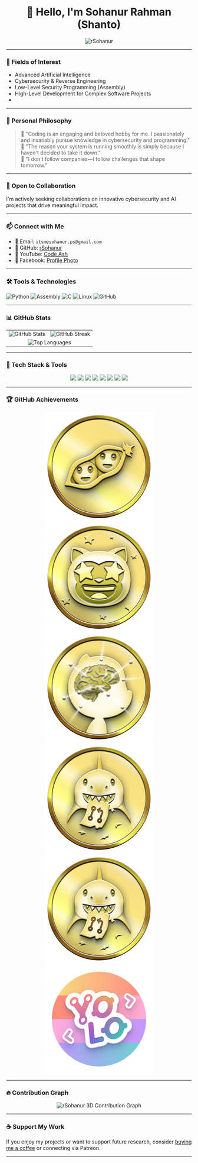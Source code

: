 <h1 align="center">👋 Hello, I'm Sohanur Rahman (Shanto)</h1>

<p align="center">
  <img src="https://komarev.com/ghpvc/?username=rSohanur&label=Profile%20views&color=0e75b6&style=flat" alt="rSohanur" />
</p>


---

### 🧠 Fields of Interest
- Advanced Artificial Intelligence  
- Cybersecurity & Reverse Engineering  
- Low-Level Security Programming (Assembly)  
- High-Level Development for Complex Software Projects
- 

---

### 🎤 Personal Philosophy
> 💬 "Coding is an engaging and beloved hobby for me. I passionately and insatiably pursue knowledge in cybersecurity and programming."  
> 💬 "The reason your system is running smoothly is simply because I haven't decided to take it down."  
> 💬 "I don't follow companies—I follow challenges that shape tomorrow."

---

### 💼 Open to Collaboration
I'm actively seeking collaborations on innovative cybersecurity and AI projects that drive meaningful impact.

---

### 📫 Connect with Me
- 📧 Email: `itsmesohanur.ps@gmail.com`  
- 🧠 GitHub: [rSohanur](https://github.com/rSohanur)  
- 🎥 YouTube: [Code Ash](https://www.youtube.com/@SOHANURJOD)
- 💬 Facebook: [Profile Photo](https://www.facebook.com/itsmeSohanur)

---

### 🛠️ Tools & Technologies
![Python](https://img.shields.io/badge/Python-3776AB?style=for-the-badge&logo=python&logoColor=white)
![Assembly](https://img.shields.io/badge/Assembly-525252?style=for-the-badge)
![C](https://img.shields.io/badge/C-00599C?style=for-the-badge&logo=c&logoColor=white)
![Linux](https://img.shields.io/badge/Linux-FCC624?style=for-the-badge&logo=linux&logoColor=black)
![GitHub](https://img.shields.io/badge/GitHub-181717?style=for-the-badge&logo=github&logoColor=white)

---

### 📊 GitHub Stats

<div align="center">
  <table>
    <tr>
      <td>
        <img src="https://github-readme-stats.vercel.app/api?username=rSohanur&show_icons=true&theme=radical&hide=issues&count_private=true" alt="GitHub Stats" />
      </td>
      <td>
        <img src="https://github-readme-streak-stats.herokuapp.com/?user=rSohanur&theme=radical" alt="GitHub Streak" />
      </td>
    </tr>
    <tr>
      <td colspan="2" align="center">
        <img src="https://github-readme-stats.vercel.app/api/top-langs/?username=rSohanur&layout=compact&theme=radical&langs_count=8" alt="Top Languages" />
      </td>
    </tr>
  </table>
</div>

---

### 🧰 Tech Stack & Tools

<p align="center">
  <img src="https://img.shields.io/badge/Python-3776AB?style=for-the-badge&logo=python&logoColor=white" />
  <img src="https://img.shields.io/badge/C++-00599C?style=for-the-badge&logo=c%2B%2B&logoColor=white" />
  <img src="https://img.shields.io/badge/Next.js-000000?style=for-the-badge&logo=next.js&logoColor=white" />
  <img src="https://img.shields.io/badge/Assembly-525252?style=for-the-badge" />
  <img src="https://img.shields.io/badge/Linux-FCC624?style=for-the-badge&logo=linux&logoColor=black" />
  <img src="https://img.shields.io/badge/GitHub-181717?style=for-the-badge&logo=github&logoColor=white" />
  <img src="https://img.shields.io/badge/Bash-4EAA25?style=for-the-badge&logo=gnubash&logoColor=white" />
  <img src="https://img.shields.io/badge/VSCode-007ACC?style=for-the-badge&logo=visual-studio-code&logoColor=white" />
</p>

---

### 🏆 GitHub Achievements

<p align="center">
  <img src="https://github.com/Schweinepriester/github-profile-achievements/raw/main/images/tiers/pair-extraordinaire-gold.png" />
  <img src="https://github.com/Schweinepriester/github-profile-achievements/raw/main/images/tiers/starstruck-gold.png" />
  <img src="https://github.com/Schweinepriester/github-profile-achievements/raw/main/images/tiers/galaxy-brain-gold.png" />
  <img src="https://github.com/Schweinepriester/github-profile-achievements/raw/main/images/tiers/pull-shark-gold.png" />
  <img src="https://github.com/Schweinepriester/github-profile-achievements/raw/main/images/tiers/pull-shark-gold.png" />
  <img src="https://github.com/Schweinepriester/github-profile-achievements/raw/main/images/yolo-default.png" />
</p>

---

### 🔥 Contribution Graph

<p align="center">
  <img src="https://github.com/rSohanur/rSohanur/blob/main/profile-3d-contrib/profile-night-rainbow.svg" alt="rSohanur 3D Contribution Graph" />
</p>


---

### ☕ Support My Work
If you enjoy my projects or want to support future research, consider [buying me a coffee](buymeacoffee.com/alexshanto) or connecting via Patreon.

---

